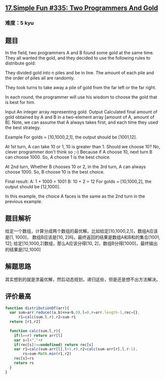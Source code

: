 ## [17.Simple Fun #335: Two Programmers And Gold](https://www.codewars.com/kata/59549d482a68fe3bc2000146/javascript)
### 难度：5 kyu

## 题目
In the field, two programmers A and B found some gold at the same time. They all wanted the gold, and they decided to use the following rules to distribute gold:

They divided gold into n piles and be in line. The amount of each pile and the order of piles all are randomly.

They took turns to take away a pile of gold from the far left or the far right.

In each round, the programmer will use his wisdom to choose the gold that is best for him.

Input
An integer array representing gold. 
Output
Calculated final amount of gold obtained by A and B in a two-element array [amount of A, amount of B].
Note, we can assume that A always takes first, and each time they used the best strategy.

Example
For golds = [10,1000,2,1], the output should be [1001,12].

At 1st turn, A can take 10 or 1, 10 is greater than 1.
Should we choose 10? No, clever programmer don't think so ;-)
Because if A choose 10, next turn B can choose 1000.
So, A choose 1 is the best choice.

At 2nd turn, Whether B chooses 10 or 2, in the 3rd turn, A can always choose 1000. 
So, B choose 10 is the best choice.

Final result:
A: 1 + 1000 = 1001
B: 10 + 2 = 12
For golds = [10,1000,2], the output should be [12,1000].

In this example, the choice A faces is the same as the 2nd turn in the previous example.

## 题目解析
给定一个数组，计算分成两个数组的最优解。比如给定[10,1000,2,1]，数组A应该是[1, 1000]， 数组B应该是[10, 2]吗，最终返回的结果是数组A和B和的集合[1001, 12];
给定[10,1000,2]数组，那么A应该分得[10, 2]，数组B分得[1000]，最终输出的结果是[12,1000]

## 解题思路
其实想到的就是求最优解，然后动态规划，递归这些，但是还是想不出方法解决。

## 评价最高
```js
function distributionOf(arr){
  var sum=arr.reduce((a,b)=>a+b,0),l=0,r=arr.length-1,rec={},
      r1=calc(sum,l,r),r2=sum-r1
  return [r1,r2]
  
  function calc(sum,l,r){
    if(l==r) return arr[l]
    var s=l+","+r
    if(rec[s]!==undefined) return rec[s]
    var r1=calc(sum-arr[l],l+1,r),r2=calc(sum-arr[r],l,r-1),
        rs=sum-Math.min(r1,r2)
    rec[s]=rs
    return rs
  }
}
```
